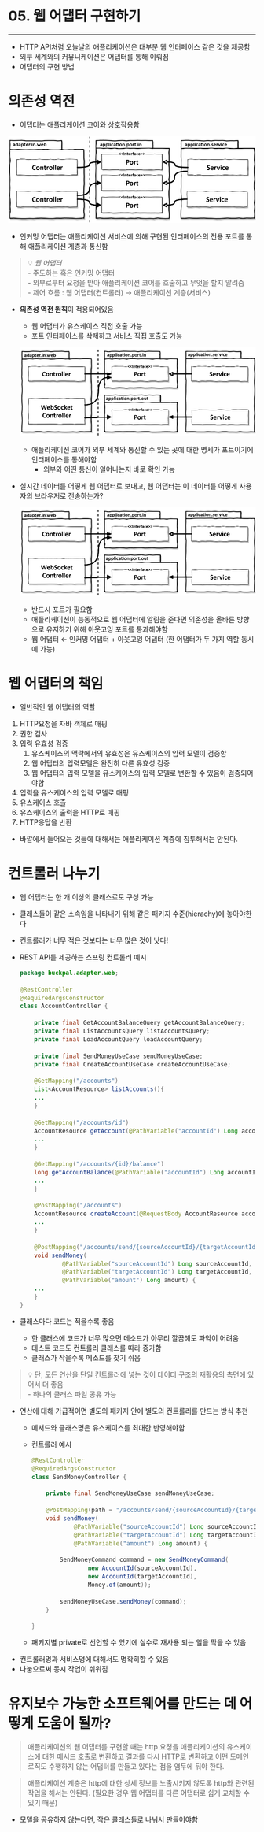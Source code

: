# 05. 웹 어댑터 구현하기

---

- HTTP API처럼 오늘날의 애플리케이션은 대부분 웹 인터페이스 같은 것을 제공함
- 외부 세계와의 커뮤니케이션은 어댑터를 통해 이뤄짐
- 어댑터의 구현 방법

# 의존성 역전

- 어댑터는 애플리케이션 코어와 상호작용함

![Untitled](../images/chapter5/Untitled.png)

- 인커밍 어댑터는 애플리케이션 서비스에 의해 구현된 인터페이스의 전용 포트를 통해 애플리케이션 계층과 통신함

>💡 *웹 어댑터*   
    - 주도하는 혹은 인커밍 어댑터  
    - 외부로부터 요청을 받아 애플리케이션 코어를 호출하고 무엇을 할지 알려줌  
    - 제어 흐름 : 웹 어댑터(컨트롤러) → 애플리케이션 계층(서비스)  
>

- **의존성 역전 원칙**이 적용되어있음
    - 웹 어댑터가 유스케이스 직접 호출 가능
    - 포트 인터페이스를 삭제하고 서비스 직접 호출도 가능
    
    ![Untitled](../images/chapter5/Untitled%20(2).png)
    
    - 애플리케이션 코어가 외부 세계와 통신할 수 있는 곳에 대한 명세가 포트이기에 인터페이스를 통해야함
        - 외부와 어떤 통신이 일어나는지 바로 확인 가능
- 실시간 데이터를 어떻게 웹 어댑터로 보내고, 웹 어댑터는 이 데이터를 어떻게 사용자의 브라우저로 전송하는가?
    
    ![Untitled](../images/chapter5/Untitled%20(2).png)
    
    - 반드시 포트가 필요함
    - 애플리케이션이 능동적으로 웹 어댑터에 알림을 준다면 의존성을 올바른 방향으로 유지하기 위해 아웃고잉 포트를 통과해야함
    - 웹 어댑터 ← 인커밍 어댑터 + 아웃고잉 어댑터 (한 어댑터가 두 가지 역할 동시에 가능)

# 웹 어댑터의 책임

- 일반적인 웹 어댑터의 역할
1. HTTP요청을 자바 객체로 매핑
2. 권한 검사
3. 입력 유효성 검증
    1. 유스케이스의 맥락에서의 유효성은 유스케이스의 입력 모델이 검증함
    2. 웹 어댑터의 입력모델은 완전히 다른 유효성 검증
    3. 웹 어댑터의 입력 모델을 유스케이스의 입력 모델로 변환할 수 있음이 검증되어야함
4. 입력을 유스케이스의 입력 모델로 매핑
5. 유스케이스 호출
6. 유스케이스의 출력을 HTTP로 매핑
7. HTTP응답을 반환
- 바깥에서 들어오는 것들에 대해서는 애플리케이션 계층에 침투해서는 안된다.

# 컨트롤러 나누기

- 웹 어댑터는 한 개 이상의 클래스로도 구성 가능
- 클래스들이 같은 소속임을 나타내기 위해 같은 패키지 수준(hierachy)에 놓아야한다
- 컨트롤러가 너무 적은 것보다는 너무 많은 것이 낫다!

- REST API를 제공하는 스프링 컨트롤러 예시
    
    ```java
    package buckpal.adapter.web;
        
    @RestController
    @RequiredArgsConstructor
    class AccountController {

        private final GetAccountBalanceQuery getAccountBalanceQuery;
        private final ListAccountsQuery listAccountsQuery;
        private final LoadAccountQuery loadAccountQuery;

        private final SendMoneyUseCase sendMoneyUseCase;
        private final CreateAccountUseCase createAccountUseCase;

        @GetMapping("/accounts")
        List<AccountResource> listAccounts(){
        ...     
        }

        @GetMapping("/accounts/id")
        AccountResource getAccount(@PathVariable("accountId") Long accountId){
        ...
        }

        @GetMapping("/accounts/{id}/balance")
        long getAccountBalance(@PathVariable("accountId") Long accountId){
        ...
        }

        @PostMapping("/accounts")
        AccountResource createAccount(@RequestBody AccountResource account){
        ...
        }

        @PostMapping("/accounts/send/{sourceAccountId}/{targetAccountId}/{amount}")
        void sendMoney(
                @PathVariable("sourceAccountId") Long sourceAccountId,
                @PathVariable("targetAccountId") Long targetAccountId,
                @PathVariable("amount") Long amount) {
        ...
        }
    }   
    ```
    
- 클래스마다 코드는 적을수록 좋음
    - 한 클래스에 코드가 너무 많으면 메소드가 아무리 깔끔해도 파악이 어려움
    - 테스트 코드도 컨트롤러 클래스를 따라 증가함
    - 클래스가 작을수록 메소드를 찾기 쉬움

>💡 단, 모든 연산을 단일 컨트롤러에 넣는 것이 데이터 구조의 재활용의 측면에 있어서 더 좋음  
    - 하나의 클래스 파일 공유 가능
>

- 연산에 대해 가급적이면 별도의 패키지 안에 별도의 컨트롤러를 만드는 방식 추천
    - 메서드와 클래스명은 유스케이스를 최대한 반영해야함
    - 컨트롤러 예시
        ```java
        @RestController
        @RequiredArgsConstructor
        class SendMoneyController {

            private final SendMoneyUseCase sendMoneyUseCase;

            @PostMapping(path = "/accounts/send/{sourceAccountId}/{targetAccountId}/{amount}")
            void sendMoney(
                    @PathVariable("sourceAccountId") Long sourceAccountId,
                    @PathVariable("targetAccountId") Long targetAccountId,
                    @PathVariable("amount") Long amount) {

                SendMoneyCommand command = new SendMoneyCommand(
                        new AccountId(sourceAccountId),
                        new AccountId(targetAccountId),
                        Money.of(amount));

                sendMoneyUseCase.sendMoney(command);
            }

        }
        ```
        
    - 패키지별 private로 선언할 수 있기에 실수로 재사용 되는 일을 막을 수 있음
- 컨트롤러명과 서비스명에 대해서도 명확히할 수 있음
- 나눔으로써 동시 작업이 쉬워짐

# 유지보수 가능한 소프트웨어를 만드는 데 어떻게 도움이 될까?

> 애플리케이션의 웹 어댑터를 구현할 때는 http 요청을 애플리케이션의 유스케이스에 대한 메서드 호출로 변환하고 결과를 다시 HTTP로 변환하고 어떤 도메인 로직도 수행하지 않는 어댑터를 만들고 있다는 점을 염두에 둬야 한다.
> 

> 애플리케이션 계층은 http에 대한 상세 정보를 노출시키지 않도록 http와 관련된 작업을 해서는 안된다. (필요한 경우 웹 어댑터를 다른 어댑터로 쉽게 교체할 수 있기 때문)
> 
- 모델을 공유하지 않는다면, 작은 클래스들로 나눠서 만들어야함